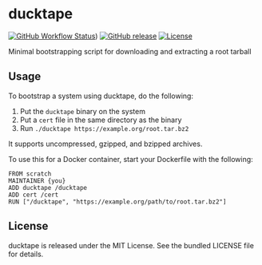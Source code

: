 ducktape
=======

[![GitHub Workflow Status](https://img.shields.io/github/actions/workflow/status/dock0/ducktape/build.yml?branch=main)](https://github.com/dock0/ducktape/actions))
[![GitHub release](https://img.shields.io/github/release/dock0/ducktape.svg)](https://github.com/dock0/ducktape/releases)
[![License](https://img.shields.io/github/license/dock0/ducktape)](https://github.com/dock0/ducktape/blob/master/LICENSE)

Minimal bootstrapping script for downloading and extracting a root tarball

## Usage

To bootstrap a system using ducktape, do the following:

1. Put the `ducktape` binary on the system
2. Put a `cert` file in the same directory as the binary
3. Run `./ducktape https://example.org/root.tar.bz2`

It supports uncompressed, gzipped, and bzipped archives.

To use this for a Docker container, start your Dockerfile with the following:

```
FROM scratch
MAINTAINER {you}
ADD ducktape /ducktape
ADD cert /cert
RUN ["/ducktape", "https://example.org/path/to/root.tar.bz2"]
```

## License

ducktape is released under the MIT License. See the bundled LICENSE file for details.
